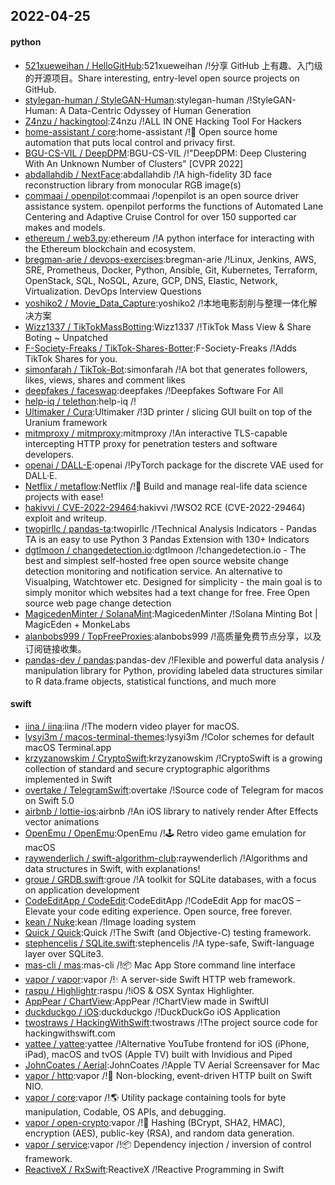 ## 2022-04-25

#### python
* [521xueweihan / HelloGitHub](https://github.com/521xueweihan/HelloGitHub):521xueweihan /!分享 GitHub 上有趣、入门级的开源项目。Share interesting, entry-level open source projects on GitHub.
* [stylegan-human / StyleGAN-Human](https://github.com/stylegan-human/StyleGAN-Human):stylegan-human /!StyleGAN-Human: A Data-Centric Odyssey of Human Generation
* [Z4nzu / hackingtool](https://github.com/Z4nzu/hackingtool):Z4nzu /!ALL IN ONE Hacking Tool For Hackers
* [home-assistant / core](https://github.com/home-assistant/core):home-assistant /!🏡
Open source home automation that puts local control and privacy first.
* [BGU-CS-VIL / DeepDPM](https://github.com/BGU-CS-VIL/DeepDPM):BGU-CS-VIL /!"DeepDPM: Deep Clustering With An Unknown Number of Clusters" [CVPR 2022]
* [abdallahdib / NextFace](https://github.com/abdallahdib/NextFace):abdallahdib /!A high-fidelity 3D face reconstruction library from monocular RGB image(s)
* [commaai / openpilot](https://github.com/commaai/openpilot):commaai /!openpilot is an open source driver assistance system. openpilot performs the functions of Automated Lane Centering and Adaptive Cruise Control for over 150 supported car makes and models.
* [ethereum / web3.py](https://github.com/ethereum/web3.py):ethereum /!A python interface for interacting with the Ethereum blockchain and ecosystem.
* [bregman-arie / devops-exercises](https://github.com/bregman-arie/devops-exercises):bregman-arie /!Linux, Jenkins, AWS, SRE, Prometheus, Docker, Python, Ansible, Git, Kubernetes, Terraform, OpenStack, SQL, NoSQL, Azure, GCP, DNS, Elastic, Network, Virtualization. DevOps Interview Questions
* [yoshiko2 / Movie_Data_Capture](https://github.com/yoshiko2/Movie_Data_Capture):yoshiko2 /!本地电影刮削与整理一体化解决方案
* [Wizz1337 / TikTokMassBotting](https://github.com/Wizz1337/TikTokMassBotting):Wizz1337 /!TikTok Mass View & Share Boting ~ Unpatched
* [F-Society-Freaks / TikTok-Shares-Botter](https://github.com/F-Society-Freaks/TikTok-Shares-Botter):F-Society-Freaks /!Adds TikTok Shares for you.
* [simonfarah / TikTok-Bot](https://github.com/simonfarah/TikTok-Bot):simonfarah /!A bot that generates followers, likes, views, shares and comment likes
* [deepfakes / faceswap](https://github.com/deepfakes/faceswap):deepfakes /!Deepfakes Software For All
* [help-iq / telethon](https://github.com/help-iq/telethon):help-iq /!
* [Ultimaker / Cura](https://github.com/Ultimaker/Cura):Ultimaker /!3D printer / slicing GUI built on top of the Uranium framework
* [mitmproxy / mitmproxy](https://github.com/mitmproxy/mitmproxy):mitmproxy /!An interactive TLS-capable intercepting HTTP proxy for penetration testers and software developers.
* [openai / DALL-E](https://github.com/openai/DALL-E):openai /!PyTorch package for the discrete VAE used for DALL·E.
* [Netflix / metaflow](https://github.com/Netflix/metaflow):Netflix /!🚀
Build and manage real-life data science projects with ease!
* [hakivvi / CVE-2022-29464](https://github.com/hakivvi/CVE-2022-29464):hakivvi /!WSO2 RCE (CVE-2022-29464) exploit and writeup.
* [twopirllc / pandas-ta](https://github.com/twopirllc/pandas-ta):twopirllc /!Technical Analysis Indicators - Pandas TA is an easy to use Python 3 Pandas Extension with 130+ Indicators
* [dgtlmoon / changedetection.io](https://github.com/dgtlmoon/changedetection.io):dgtlmoon /!changedetection.io - The best and simplest self-hosted free open source website change detection monitoring and notification service. An alternative to Visualping, Watchtower etc. Designed for simplicity - the main goal is to simply monitor which websites had a text change for free. Free Open source web page change detection
* [MagicedenMinter / SolanaMint](https://github.com/MagicedenMinter/SolanaMint):MagicedenMinter /!Solana Minting Bot | MagicEden + MonkeLabs
* [alanbobs999 / TopFreeProxies](https://github.com/alanbobs999/TopFreeProxies):alanbobs999 /!高质量免费节点分享，以及订阅链接收集。
* [pandas-dev / pandas](https://github.com/pandas-dev/pandas):pandas-dev /!Flexible and powerful data analysis / manipulation library for Python, providing labeled data structures similar to R data.frame objects, statistical functions, and much more

#### swift
* [iina / iina](https://github.com/iina/iina):iina /!The modern video player for macOS.
* [lysyi3m / macos-terminal-themes](https://github.com/lysyi3m/macos-terminal-themes):lysyi3m /!Color schemes for default macOS Terminal.app
* [krzyzanowskim / CryptoSwift](https://github.com/krzyzanowskim/CryptoSwift):krzyzanowskim /!CryptoSwift is a growing collection of standard and secure cryptographic algorithms implemented in Swift
* [overtake / TelegramSwift](https://github.com/overtake/TelegramSwift):overtake /!Source code of Telegram for macos on Swift 5.0
* [airbnb / lottie-ios](https://github.com/airbnb/lottie-ios):airbnb /!An iOS library to natively render After Effects vector animations
* [OpenEmu / OpenEmu](https://github.com/OpenEmu/OpenEmu):OpenEmu /!🕹
Retro video game emulation for macOS
* [raywenderlich / swift-algorithm-club](https://github.com/raywenderlich/swift-algorithm-club):raywenderlich /!Algorithms and data structures in Swift, with explanations!
* [groue / GRDB.swift](https://github.com/groue/GRDB.swift):groue /!A toolkit for SQLite databases, with a focus on application development
* [CodeEditApp / CodeEdit](https://github.com/CodeEditApp/CodeEdit):CodeEditApp /!CodeEdit App for macOS – Elevate your code editing experience. Open source, free forever.
* [kean / Nuke](https://github.com/kean/Nuke):kean /!Image loading system
* [Quick / Quick](https://github.com/Quick/Quick):Quick /!The Swift (and Objective-C) testing framework.
* [stephencelis / SQLite.swift](https://github.com/stephencelis/SQLite.swift):stephencelis /!A type-safe, Swift-language layer over SQLite3.
* [mas-cli / mas](https://github.com/mas-cli/mas):mas-cli /!📦
Mac App Store command line interface
* [vapor / vapor](https://github.com/vapor/vapor):vapor /!💧
A server-side Swift HTTP web framework.
* [raspu / Highlightr](https://github.com/raspu/Highlightr):raspu /!iOS & OSX Syntax Highlighter.
* [AppPear / ChartView](https://github.com/AppPear/ChartView):AppPear /!ChartView made in SwiftUI
* [duckduckgo / iOS](https://github.com/duckduckgo/iOS):duckduckgo /!DuckDuckGo iOS Application
* [twostraws / HackingWithSwift](https://github.com/twostraws/HackingWithSwift):twostraws /!The project source code for hackingwithswift.com
* [yattee / yattee](https://github.com/yattee/yattee):yattee /!Alternative YouTube frontend for iOS (iPhone, iPad), macOS and tvOS (Apple TV) built with Invidious and Piped
* [JohnCoates / Aerial](https://github.com/JohnCoates/Aerial):JohnCoates /!Apple TV Aerial Screensaver for Mac
* [vapor / http](https://github.com/vapor/http):vapor /!🚀
Non-blocking, event-driven HTTP built on Swift NIO.
* [vapor / core](https://github.com/vapor/core):vapor /!🌎
Utility package containing tools for byte manipulation, Codable, OS APIs, and debugging.
* [vapor / open-crypto](https://github.com/vapor/open-crypto):vapor /!🔑
Hashing (BCrypt, SHA2, HMAC), encryption (AES), public-key (RSA), and random data generation.
* [vapor / service](https://github.com/vapor/service):vapor /!📦
Dependency injection / inversion of control framework.
* [ReactiveX / RxSwift](https://github.com/ReactiveX/RxSwift):ReactiveX /!Reactive Programming in Swift

